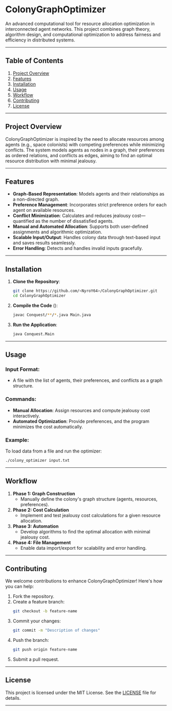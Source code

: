 # **ColonyGraphOptimizer**  
An advanced computational tool for resource allocation optimization in interconnected agent networks. This project combines graph theory, algorithm design, and computational optimization to address fairness and efficiency in distributed systems.

---

## **Table of Contents**
1. [Project Overview](#project-overview)  
2. [Features](#features)  
3. [Installation](#installation)  
4. [Usage](#usage)  
5. [Workflow](#workflow)  
6. [Contributing](#contributing)  
7. [License](#license)  

---

## **Project Overview**
ColonyGraphOptimizer is inspired by the need to allocate resources among agents (e.g., space colonists) with competing preferences while minimizing conflicts. The system models agents as nodes in a graph, their preferences as ordered relations, and conflicts as edges, aiming to find an optimal resource distribution with minimal jealousy.

---

## **Features**
- **Graph-Based Representation**: Models agents and their relationships as a non-directed graph.  
- **Preference Management**: Incorporates strict preference orders for each agent on available resources.  
- **Conflict Minimization**: Calculates and reduces jealousy cost—quantified as the number of dissatisfied agents.  
- **Manual and Automated Allocation**: Supports both user-defined assignments and algorithmic optimization.  
- **Scalable Input/Output**: Handles colony data through text-based input and saves results seamlessly.  
- **Error Handling**: Detects and handles invalid inputs gracefully.  

---

## **Installation**
1. **Clone the Repository**:  
   ```bash
   git clone https://github.com/<NyroY64>/ColonyGraphOptimizer.git
   cd ColonyGraphOptimizer
   ```
2. **Compile the Code** ():  
   ```bash
   javac Conquest/**/*.java Main.java

   
   ```
3. **Run the Application**:  
   ```bash
   java Conquest.Main

   ```

---

## **Usage**
### **Input Format**:
- A file with the list of agents, their preferences, and conflicts as a graph structure.  

### **Commands**:
- **Manual Allocation**: Assign resources and compute jealousy cost interactively.  
- **Automated Optimization**: Provide preferences, and the program minimizes the cost automatically.  

### **Example**:
To load data from a file and run the optimizer:  
```bash
./colony_optimizer input.txt
```

---

## **Workflow**
1. **Phase 1: Graph Construction**
   - Manually define the colony's graph structure (agents, resources, preferences).
2. **Phase 2: Cost Calculation**
   - Implement and test jealousy cost calculations for a given resource allocation.
3. **Phase 3: Automation**
   - Develop algorithms to find the optimal allocation with minimal jealousy cost.
4. **Phase 4: File Management**
   - Enable data import/export for scalability and error handling.

---

## **Contributing**
We welcome contributions to enhance ColonyGraphOptimizer! Here's how you can help:
1. Fork the repository.  
2. Create a feature branch:  
   ```bash
   git checkout -b feature-name
   ```
3. Commit your changes:  
   ```bash
   git commit -m "Description of changes"
   ```
4. Push the branch:  
   ```bash
   git push origin feature-name
   ```
5. Submit a pull request.

---

## **License**
This project is licensed under the MIT License. See the [LICENSE](LICENSE) file for details.

---
